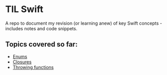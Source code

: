 #  TIL Swift

A repo to document my revision (or learning anew) of key Swift concepts - includes notes and code snippets.

## Topics covered so far:
* [Enums](https://github.com/coder-hello2019/TILSwift/blob/main/enums.playground/Contents.swift)
* [Closures](https://github.com/coder-hello2019/TILSwift/blob/main/closures.playground/Contents.swift)
* [Throwing functions](https://github.com/coder-hello2019/TILSwift/blob/main/throwingFunctions.playground/Contents.swift)
